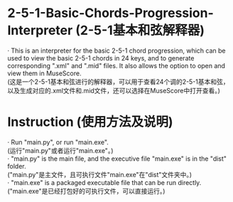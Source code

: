 # 2-5-1-Basic-Chords-Progression-Interpreter (2-5-1基本和弦解释器)
· This is an interpreter for the basic 2-5-1 chord progression, which can be used to view the basic 2-5-1 chords in 24 keys, and to generate corresponding ".xml" and ".mid" files. It also allows the option to open and view them in MuseScore.  
(这是一个2-5-1基本和弦进行的解释器，可以用于查看24个调的2-5-1基本和弦，以及生成对应的.xml文件和.mid文件，还可以选择在MuseScore中打开查看。)

# Instruction (使用方法及说明)
· Run "main.py", or run "main.exe".  
  (运行"main.py"或者运行"main.exe"。)  
· "main.py" is the main file, and the executive file "main.exe" is in the "dist" folder.  
  ("main.py"是主文件，且可执行文件"main.exe"在"dist"文件夹中。)  
· "main.exe" is a packaged executable file that can be run directly.  
  ("main.exe"是已经打包好的可执行文件，可以直接运行。)
